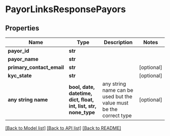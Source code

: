 # PayorLinksResponsePayors


## Properties
Name | Type | Description | Notes
------------ | ------------- | ------------- | -------------
**payor_id** | **str** |  | 
**payor_name** | **str** |  | 
**primary_contact_email** | **str** |  | [optional] 
**kyc_state** | **str** |  | [optional] 
**any string name** | **bool, date, datetime, dict, float, int, list, str, none_type** | any string name can be used but the value must be the correct type | [optional]

[[Back to Model list]](../README.md#documentation-for-models) [[Back to API list]](../README.md#documentation-for-api-endpoints) [[Back to README]](../README.md)



